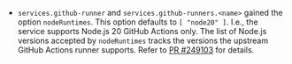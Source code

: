 - `services.github-runner` and `services.github-runners.<name>` gained the option `nodeRuntimes`. This option defaults to `[ "node20" ]`.  I.e., the service supports Node.js 20 GitHub Actions only. The list of Node.js versions accepted by `nodeRuntimes` tracks the versions the upstream GitHub Actions runner supports. Refer to [PR #249103](https://github.com/NixOS/nixpkgs/pull/249103) for details.

